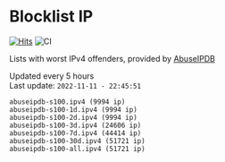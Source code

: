 # Blocklist IP

[![Hits](https://hits.seeyoufarm.com/api/count/incr/badge.svg?url=https%3A%2F%2Fgithub.com%2Fborestad%2Fblocklist-ip%2F&count_bg=%2379C83D&title_bg=%23555555&icon=&icon_color=%23E7E7E7&title=hits&edge_flat=false)](https://hits.seeyoufarm.com)  ![CI](https://img.shields.io/github/workflow/status/borestad/blocklist-ip/CI?style=flat-square)

Lists with worst IPv4 offenders, provided by [AbuseIPDB](https://www.abuseipdb.com/)

<!-- FOOTER-PLACEHOLDER -->
Updated every 5 hours<br>
Last update: `2022-11-11 - 22:45:51`
```
abuseipdb-s100.ipv4 (9994 ip)
abuseipdb-s100-1d.ipv4 (9994 ip)
abuseipdb-s100-2d.ipv4 (9994 ip)
abuseipdb-s100-3d.ipv4 (24606 ip)
abuseipdb-s100-7d.ipv4 (44414 ip)
abuseipdb-s100-30d.ipv4 (51721 ip)
abuseipdb-s100-all.ipv4 (51721 ip)
```
